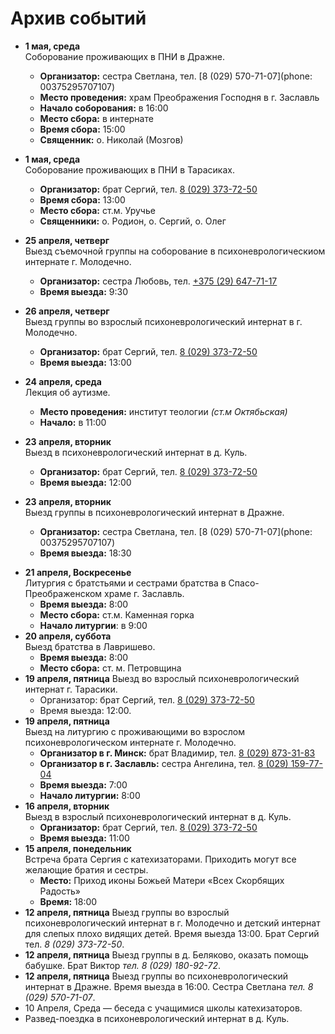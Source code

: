 # Архив событий

* **1 мая, среда**<br>
Соборование проживающих в ПНИ в Дражне.
  * **Организатор:** сестра Светлана, тел. [8 (029) 570-71-07](phone: 00375295707107)
  * **Место проведения:** храм Преображения Господня в г. Заславль
  * **Начало соборования:** в 16:00
  * **Место сбора:** в интернате
  * **Время сбора:** 15:00
  * **Священник:** о. Николай (Мозгов)

* **1 мая, среда**<br>
Соборование проживающих в ПНИ в Тарасиках.
  * **Организатор:** брат Сергий, тел. [8 (029) 373-72-50](phone:00375293737250)
  * **Время сбора:** 13:00
  * **Место сбора:** ст.м. Уручье
  * **Священники:** о. Родион, о. Сергий, о. Олег

* **25 апреля, четверг**<br>
Выезд съемочной группы на соборование в психоневрологическиом интернате г. Молодечно. 
  * **Организатор:** сестра Любовь, тел. [+375 (29) 647-71-17](phone:00375296477117)
  * **Время выезда:** 9:30

* **26 апреля, четверг**<br>
Выезд группы во взрослый психоневрологический интернат в г. Молодечно.
  * **Организатор:** брат Сергий, тел. [8 (029) 373-72-50](phone:00375293737250)
  * **Время выезда:** 13:00
  
* **24 апреля, среда**  
Лекция об аутизме.
  * **Место проведения:** институт теологии _(ст.м Октябьская)_
  * **Начало:** в 11:00
* **23 апреля, вторник**  
Выезд в психоневрологический интернат в д. Куль.
  * **Организатор:** брат Сергий, тел. [8 (029) 373-72-50](phone:00375293737250)
  * **Время выезда:** 12:00
* **23 апреля, вторник**  
Выезд группы в психоневрологический интернат в Дражне.
  * **Организатор:** сестра Светлана, тел. [8 (029) 570-71-07](phone: 00375295707107)
  * **Время выезда:** 18:30
- **21 апреля, Воскресенье**  
Литургия с братстьями и сестрами братства в Спасо-Преображенском храме г. Заславль.
    * **Время выезда:** 8:00
    * **Место сбора:** ст.м. Каменная горка
    * **Начало литургии**: в 9:00
- **20 апреля, суббота**  
Выезд братства в Лавришево.
    * **Время выезда:** 8:00
    * **Место сбора:** ст. м. Петровщина
- **19 апреля, пятница** 
Выезд во взрослый психоневрологический интернат г. Тарасики. 
    * Организатор: брат Сергий, тел. [8 (029) 373-72-50](phone:00375293737250)
    * Время выезда: 12:00. 
- **19 апреля, пятница**   
Выезд на литургию с проживающими во взрослом психоневрологическом интернате г. Молодечно. 
    * **Организатор в г. Минск:** брат Владимир, тел. [8 (029) 873-31-83](phone:00375298733183)
    * **Организатор в г. Заславль:** сестра Ангелина, тел. [8 (029) 159-77-04](phone:00375291597704)
    * **Время выезда:** 7:00
    * **Начало литургии:** 8:00
- **16 апреля, вторник**  
Выезд в взрослый психоневрологический интернат в д. Куль.
    * **Организатор:** брат Сергий, тел. [8 (029) 373-72-50](phone:00375293737250)
    * **Время выезда:** 11:00
- **15 апреля, понедельник**  
Встреча брата Сергия с катехизаторами. Приходить могут все желающие братия и сестры.
    * **Место:** Приход иконы Божьей Матери «Всех Скорбящих Радость»
    * **Время:** 18:00
- **12 апреля, пятница**
Выезд группы во взрослый психоневрологический интернат в г. Молодечно и детский интернат для слепых плохо видящих детей. Время выезда 13:00. Брат Сергий тел. *8 (029) 373-72-50*.
- **12 апреля, пятница** 
Выезд группы в д. Беляково, оказать помощь бабушке. Брат Виктор *тел. 8 (029) 180-92-72*.
- **12 апреля, пятница** 
Выезд группы во психоневрологический интернат в Дражне. Время выезда в 16:00. Сестра Светлана *тел. 8 (029) 570-71-07*.
- 10 Апреля, Среда — беседа с учащимися школы катехизаторов.
- Развед-поездка в психоневрологический интернат в д. Куль.
